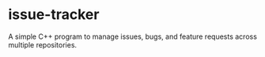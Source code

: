 # issue-tracker
A simple C++ program to manage issues, bugs, and feature requests across multiple repositories.
